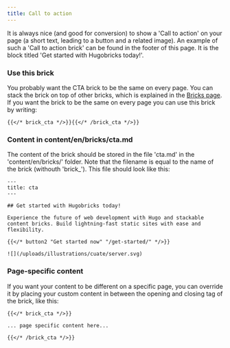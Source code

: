 ```yaml
---
title: Call to action
---
```


It is always nice (and good for conversion) to show a 'Call to action' on your page (a short text, leading to a button and a related image). An example of such a 'Call to action brick' can be found in the footer of this page. It is the block titled 'Get started with Hugobricks today!'.

### Use this brick

You probably want the CTA brick to be the same on every page. You can stack the brick on top of other bricks, which is explained in the [Bricks page](/docs/bricks/). If you want the brick to be the same on every page you can use this brick by writing:

```
{{</* brick_cta */>}}{{</* /brick_cta */>}}
```

### Content in content/en/bricks/cta.md

The content of the brick should be stored in the file 'cta.md' in the 'content/en/bricks/' folder. Note that the filename is equal to the name of the brick (withouth 'brick_'). This file should look like this:

```
---
title: cta
---

## Get started with Hugobricks today!

Experience the future of web development with Hugo and stackable content bricks. Build lightning-fast static sites with ease and flexibility.

{{</* button2 "Get started now" "/get-started/" */>}}

![](/uploads/illustrations/cuate/server.svg)
```

### Page-specific content 

If you want your content to be different on a specific page, you can override it by placing your custom content in between the opening and closing tag of the brick, like this:


```
{{</* brick_cta */>}}

... page specific content here...

{{</* /brick_cta */>}}
```

<!--{{< brick_cta >}}{{< /brick_cta >}}-->
